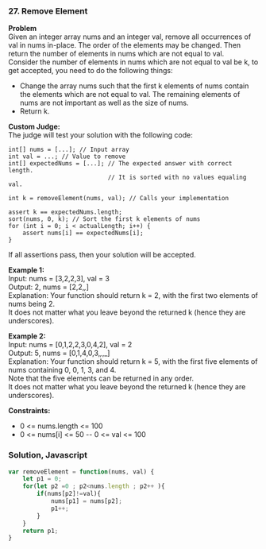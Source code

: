### 27. Remove Element

**Problem**\
Given an integer array nums and an integer val, remove all occurrences of val in nums in-place. The order of the elements may be changed. Then return the number of elements in nums which are not equal to val.\
Consider the number of elements in nums which are not equal to val be k, to get accepted, you need to do the following things:
- Change the array nums such that the first k elements of nums contain the elements which are not equal to val. The remaining elements of nums are not important as well as the size of nums.
- Return k.

**Custom Judge:**\
The judge will test your solution with the following code:
```
int[] nums = [...]; // Input array
int val = ...; // Value to remove
int[] expectedNums = [...]; // The expected answer with correct length.
                            // It is sorted with no values equaling val.

int k = removeElement(nums, val); // Calls your implementation

assert k == expectedNums.length;
sort(nums, 0, k); // Sort the first k elements of nums
for (int i = 0; i < actualLength; i++) {
    assert nums[i] == expectedNums[i];
}
```
If all assertions pass, then your solution will be accepted.

**Example 1:**\
Input: nums = [3,2,2,3], val = 3\
Output: 2, nums = [2,2,_,_]\
Explanation: Your function should return k = 2, with the first two elements of nums being 2.\
It does not matter what you leave beyond the returned k (hence they are underscores).

**Example 2:**\
Input: nums = [0,1,2,2,3,0,4,2], val = 2\
Output: 5, nums = [0,1,4,0,3,_,_,_]\
Explanation: Your function should return k = 5, with the first five elements of nums containing 0, 0, 1, 3, and 4.\
Note that the five elements can be returned in any order.\
It does not matter what you leave beyond the returned k (hence they are underscores).
 
**Constraints:**
- 0 <= nums.length <= 100
- 0 <= nums[i] <= 50
-- 0 <= val <= 100

### Solution, Javascript

```javascript
var removeElement = function(nums, val) {
    let p1 = 0;
    for(let p2 =0 ; p2<nums.length ; p2++ ){
        if(nums[p2]!=val){
            nums[p1] = nums[p2];
            p1++;
        }
    }
    return p1;
}
```